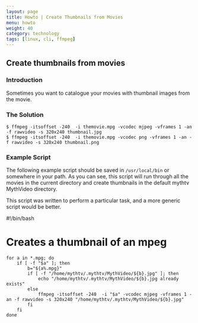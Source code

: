 ```yaml
---
layout: page
title: Howto | Create Thumbnails from Movies
menu: howto
weight: 40
category: technology
tags: [linux, cli, ffmpeg]
---
```


## Create thumbnails from movies

### Introduction

Sometimes you want to catalogue your movies with thumbnail images from the movie.

### The Solution

    $ ffmpeg -itsoffset -240  -i themovie.mpg -vcodec mjpeg -vframes 1 -an -f rawvideo -s 320x240 thumbnail.jpg
    $ ffmpeg -itsoffset -240  -i themovie.mpg -vcodec png -vframes 1 -an -f rawvideo -s 320x240 thumbnail.png

### Example Script

The following example script should be saved in `/usr/local/bin` or somewhere in your path.  As you can see, this script will run through all the movies in the current directory and create thumbnails in the default mythtv MythVideo directory.

This script was written to perform a particular task, and a more generic script would be better.

#!/bin/bash
# Creates a thumbnail of an mpeg

    for a in *.mpg; do
        if [ -f "$a" ]; then
            b="${a%.mpg}"
            if [ -f "/home/mythtv/.mythtv/MythVideo/${b}.jpg" ]; then
                echo "/home/mythtv/.mythtv/MythVideo/${b}.jpg already exists"
            else
                ffmpeg -itsoffset -240  -i "$a" -vcodec mjpeg -vframes 1 -an -f rawvideo -s 320x240 "/home/mythtv/.mythtv/MythVideo/${b}.jpg"
            fi
        fi
    done
